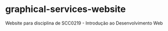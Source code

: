 # graphical-services-website
Website para disciplina de SCC0219 - Introdução ao Desenvolvimento Web 
